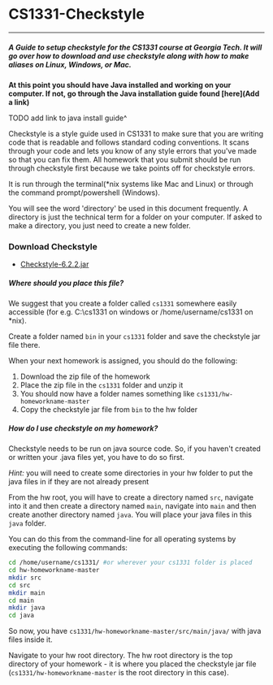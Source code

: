 # CS1331-Checkstyle
---
##### A Guide to setup checkstyle for the CS1331 course at Georgia Tech. It will go over how to download and use checkstyle along with how to make aliases on Linux, Windows, or Mac.

**At this point you should have Java installed and working on your computer. If not, go through the Java installation guide found [here](Add a link)**

TODO add link to java install guide^

Checkstyle is a style guide used in CS1331 to make sure that you are writing code that is readable and follows standard coding conventions. It scans through your code and lets you know of any style errors that you've made so that you can fix them. All homework that you submit should be run through checkstyle first because we take points off for checkstyle errors.

It is run through the terminal(*nix systems like Mac and Linux) or through the command prompt/powershell (Windows).

You will see the word 'directory' be used in this document frequently. A directory is just the technical term for a folder on your computer. If asked to make a directory, you just need to create a new folder.

### Download Checkstyle

  - [Checkstyle-6.2.2.jar](http://cs1331.org/resources/checkstyle-6.2.2.jar)

##### Where should you place this file?

We suggest that you create a folder called `cs1331` somewhere easily accessible (for e.g. C:\cs1331 on windows or /home/username/cs1331 on *nix).

Create a folder named `bin` in your `cs1331` folder and save the checkstyle jar file there.

When your next homework is assigned, you should do the following:

1. Download the zip file of the homework
2. Place the zip file in the `cs1331` folder and unzip it
3. You should now have a folder names something like `cs1331/hw-homeworkname-master`
4. Copy the checkstyle jar file from `bin` to the hw folder

##### How do I use checkstyle on my homework?

Checkstyle needs to be run on java source code. So, if you haven't created or written your .java files yet, you have to do so first.

*Hint:* you will need to create some directories in your hw folder to put the java files in if they are not already present

From the hw root, you will have to create a directory named `src`, navigate into it and then create a directory named `main`, navigate into `main` and then create another directory named `java`. You will place your java files in this `java` folder.

You can do this from the command-line for all operating systems by executing the following commands:

```bash
cd /home/username/cs1331/ #or wherever your cs1331 folder is placed
cd hw-homeworkname-master
mkdir src
cd src
mkdir main
cd main
mkdir java
cd java
```

So now, you have `cs1331/hw-homeworkname-master/src/main/java/` with java files inside it.

Navigate to your hw root directory. The hw root directory is the top directory of your homework - it is where you placed the checkstyle jar file (`cs1331/hw-homeworkname-master` is the root directory in this case).
